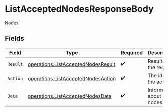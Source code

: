 # ListAcceptedNodesResponseBody

Nodes


## Fields

| Field                                                                                    | Type                                                                                     | Required                                                                                 | Description                                                                              |
| ---------------------------------------------------------------------------------------- | ---------------------------------------------------------------------------------------- | ---------------------------------------------------------------------------------------- | ---------------------------------------------------------------------------------------- |
| `Result`                                                                                 | [operations.ListAcceptedNodesResult](../../models/operations/listacceptednodesresult.md) | :heavy_check_mark:                                                                       | Result of the request                                                                    |
| `Action`                                                                                 | [operations.ListAcceptedNodesAction](../../models/operations/listacceptednodesaction.md) | :heavy_check_mark:                                                                       | The id of the action                                                                     |
| `Data`                                                                                   | [operations.ListAcceptedNodesData](../../models/operations/listacceptednodesdata.md)     | :heavy_check_mark:                                                                       | Information about the nodes                                                              |